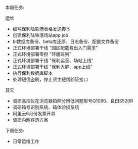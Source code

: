 本周任务:

运维

- 编写保利陆铁港表格发送脚本    
- 创建保利陆铁港场站app job  
- bl数据库备份、beta库还原、日志备份、配置文件备份 
- 正式环境部署干线 "园区配载费出入门需求"
- 正式环境部署零担 "环疆班列"
- 正式环境部署干线 "保利运营、场站上线"
- 正式环境部署干线 "保利大屏、app上线"
- 执行保利数据库脚本    
- 处理短信盗刷，停止货主短信验证接口

其它

- 调研高拍仪在浏览器拍照分辨低问题型号Q1080、良田S520R  
- 调研箱号识别系统、箱体验损系统  
- 阿里云6月份发票开具  
- 调研内网穿透方案

下周任务:

- 日常运维工作  